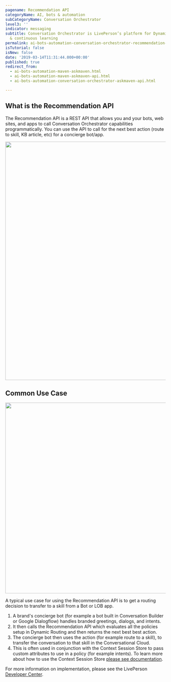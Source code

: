```yaml
---
pagename: Recommendation API
categoryName: AI, bots & automation
subCategoryName: Conversation Orchestrator
level3: ''
indicator: messaging
subtitle: Conversation Orchestrator is LivePerson’s platform for Dynamic Routing conversational orchestration
  & continuous learning
permalink: ai-bots-automation-conversation-orchestrator-recommendation-api.html
isTutorial: false
isNew: false
date: '2019-03-14T11:31:44.000+00:00'
published: true
redirect_from:
  - ai-bots-automation-maven-askmaven.html
  - ai-bots-automation-maven-askmaven-api.html
  - ai-bots-automation-conversation-orchestrator-askmaven-api.html

---
```


## What is the Recommendation API

The Recommendation API is a REST API that allows you and your bots, web sites, and apps to call Conversation Orchestrator capabilities programmatically. You can use the API to call for the next best action (route to skill, KB article, etc) for a concierge bot/app.

<img class="fancyimage" style="width:750px" src="img/askmaven.png">

## Common Use Case

<img class="fancyimage" style="width:600px" src="img/askmaven-use-case.png">


A typical use case for using the Recommendation API is to get a routing decision to transfer to a skill from a Bot or LOB app.

1. A brand's concierge bot (for example a bot built in Conversation Builder or Google Dialogflow) handles branded greetings, dialogs, and intents.
2. It then calls the Recommendation API which evaluates all the policies setup in Dynamic Routing and then returns the next best best action.
3. The concierge bot then uses the action (for example route to a skill), to transfer the conversation to that skill in the Conversational Cloud.
4. This is often used in conjunction with the Context Session Store to pass custom attributes to use in a policy (for example intents). To learn more about how to use the Context Session Store [please see documentation](https://developers.liveperson.com/maven-context-warehouse-context-session-store.html).


For more information on implementation, please see the LivePerson [Developer Center](https://developers.liveperson.com/maven-askmaven-overview.html).
